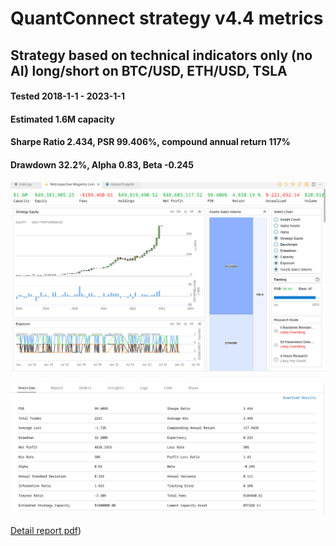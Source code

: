 # QuantConnect strategy v4.4 metrics

## Strategy based on technical indicators only (no AI) long/short on BTC/USD, ETH/USD, TSLA

#### Tested 2018-1-1 - 2023-1-1
#### Estimated 1.6M capacity
#### Sharpe Ratio 2.434, PSR 99.406%, compound annual return 117%
#### Drawdown 32.2%, Alpha 0.83, Beta -0.245

![stats 1](./4.4_1.png?raw=true "Stats 1")

![stats 2](./4.4_2.png?raw=true "Stats 2")

[Detail report pdf]([./assets_indicators_4.4.pdf?raw=true))
